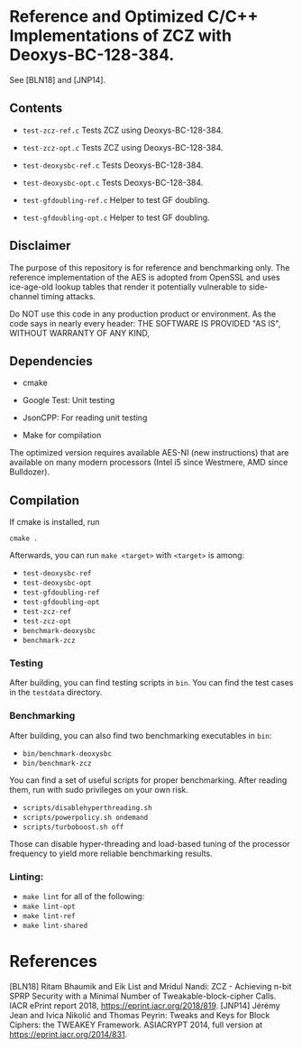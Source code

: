 # Reference and Optimized C/C++ Implementations of ZCZ with Deoxys-BC-128-384.
See [BLN18] and [JNP14].

## Contents

- `test-zcz-ref.c`
  Tests ZCZ using Deoxys-BC-128-384.

- `test-zcz-opt.c`
  Tests ZCZ using Deoxys-BC-128-384.

- `test-deoxysbc-ref.c`
  Tests Deoxys-BC-128-384.

- `test-deoxysbc-opt.c`
  Tests Deoxys-BC-128-384.

- `test-gfdoubling-ref.c`
  Helper to test GF doubling.

- `test-gfdoubling-opt.c`
  Helper to test GF doubling.

  
## Disclaimer
The purpose of this repository is for reference and benchmarking only. 
The reference implementation of the AES is adopted from OpenSSL and 
uses ice-age-old lookup tables that render it potentially vulnerable to 
side-channel timing attacks.

Do NOT use this code in any production product or environment. As the code
says in nearly every header: THE SOFTWARE IS PROVIDED "AS IS", WITHOUT 
WARRANTY OF ANY KIND,  


## Dependencies

- cmake

- Google Test: Unit testing 

- JsonCPP: For reading unit testing 

- Make for compilation

The optimized version requires available AES-NI (new instructions) that
are available on many modern processors (Intel i5 since Westmere, AMD
since Bulldozer). 

## Compilation

If cmake is installed, run

`cmake .`

Afterwards, you can run `make <target>` with `<target>` is among:

- `test-deoxysbc-ref`
- `test-deoxysbc-opt`
- `test-gfdoubling-ref`
- `test-gfdoubling-opt`
- `test-zcz-ref`
- `test-zcz-opt`
- `benchmark-deoxysbc`
- `benchmark-zcz`

### Testing

After building, you can find testing scripts in `bin`.
You can find the test cases in the `testdata` directory.

### Benchmarking

After building, you can also find two benchmarking executables in `bin`:

- `bin/benchmark-deoxysbc`
- `bin/benchmark-zcz`

You can find a set of useful scripts for proper benchmarking. After reading
them, run with sudo privileges on your own risk.

- `scripts/disablehyperthreading.sh`
- `scripts/powerpolicy.sh ondemand`
- `scripts/turboboost.sh off`

Those can disable hyper-threading and load-based tuning of the processor
frequency to yield more reliable benchmarking results.

### Linting:

- `make lint` for all of the following:
- `make lint-opt`
- `make lint-ref`
- `make lint-shared`

# References


[BLN18] Ritam Bhaumik and Eik List and Mridul Nandi: ZCZ - Achieving n-bit SPRP Security with a Minimal Number of Tweakable-block-cipher Calls. IACR ePrint report 2018, https://eprint.iacr.org/2018/819.
[JNP14] Jérémy Jean and Ivica Nikolić and Thomas Peyrin: Tweaks and Keys for Block Ciphers: the TWEAKEY Framework. ASIACRYPT 2014, full version at https://eprint.iacr.org/2014/831.

